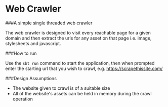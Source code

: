 Web Crawler
===

###A simple single threaded web crawler 

The web crawler is designed to visit every reachable page for a given domain and then extract the urls for any asset on that page i.e. image, stylesheets and javascript.

###How to run

Use the `sbt run` command to start the application, then when prompted  enter the starting url that you wish to crawl, e.g. https://scrapethissite.com/ 

###Design Assumptions

- The website given to crawl is of a suitable size
- All of the website's assets can be held in memory during the crawl operation 
  
